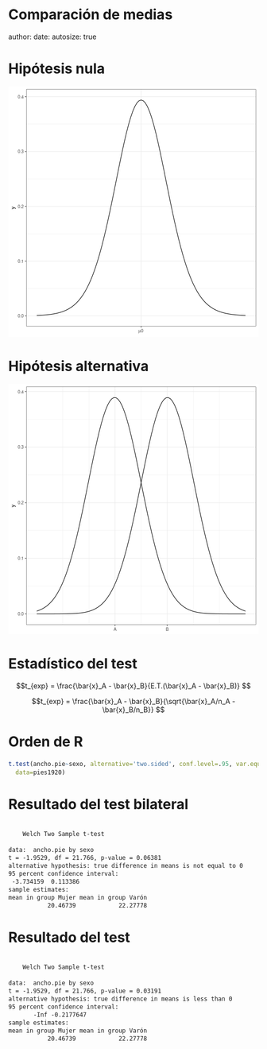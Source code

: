 Comparación de medias
========================================================
author: 
date: 
autosize: true




Hipótesis nula
========================================================

![plot of chunk h0](comparamedias-figure/h0-1.png)


Hipótesis alternativa
========================================================

![plot of chunk h1](comparamedias-figure/h1-1.png)

Estadístico del test
========================================================

$$t_{exp} = \frac{\bar{x}_A - \bar{x}_B}{E.T.(\bar{x}_A - \bar{x}_B)} $$  

$$t_{exp} = \frac{\bar{x}_A - \bar{x}_B}{\sqrt{\bar{x}_A/n_A - \bar{x}_B/n_B}} $$ 


Orden de R
========================================================

```r
t.test(ancho.pie~sexo, alternative='two.sided', conf.level=.95, var.equal=FALSE, 
  data=pies1920)
```

Resultado del test bilateral
========================================================

```

	Welch Two Sample t-test

data:  ancho.pie by sexo
t = -1.9529, df = 21.766, p-value = 0.06381
alternative hypothesis: true difference in means is not equal to 0
95 percent confidence interval:
 -3.734159  0.113386
sample estimates:
mean in group Mujer mean in group Varón 
           20.46739            22.27778 
```

Resultado del test
========================================================

```

	Welch Two Sample t-test

data:  ancho.pie by sexo
t = -1.9529, df = 21.766, p-value = 0.03191
alternative hypothesis: true difference in means is less than 0
95 percent confidence interval:
       -Inf -0.2177647
sample estimates:
mean in group Mujer mean in group Varón 
           20.46739            22.27778 
```
